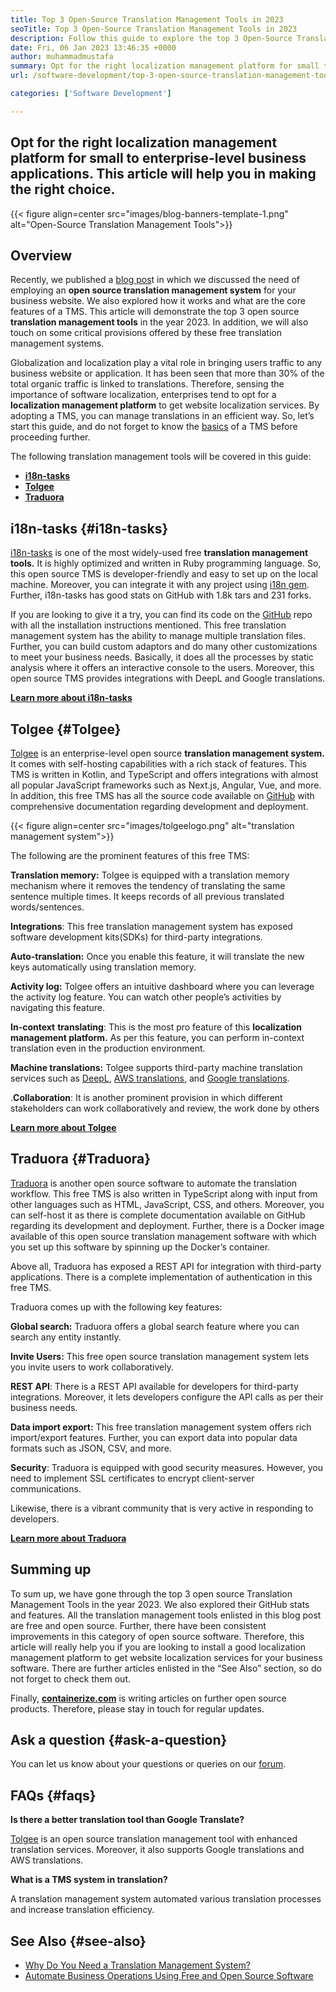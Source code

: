 ```yaml
---
title: Top 3 Open-Source Translation Management Tools in 2023
seoTitle: Top 3 Open-Source Translation Management Tools in 2023
description: Follow this guide to explore the top 3 Open-Source Translation Management Tools in 2023. All 3 TMS are free and offer rich features to manage localizations.
date: Fri, 06 Jan 2023 13:46:35 +0000
author: muhammadmustafa
summary: Opt for the right localization management platform for small to enterprise-level business applications. This article will help you in making the right choice.
url: /software-development/top-3-open-source-translation-management-tools-in-2023/

categories: ['Software Development']

---
```

## Opt for the right localization management platform for small to enterprise-level business applications. This article will help you in making the right choice.

{{< figure align=center src="images/blog-banners-template-1.png" alt="Open-Source Translation Management Tools">}}  

## Overview

Recently, we published a [blog pos][1]t in which we discussed the need of employing an **open source translation management system** for your business website. We also explored how it works and what are the core features of a TMS. This article will demonstrate the top 3 open source **translation management tools** in the year 2023. In addition, we will also touch on some critical provisions offered by these free translation management systems.

Globalization and localization play a vital role in bringing users traffic to any business website or application. It has been seen that more than 30% of the total organic traffic is linked to translations. Therefore, sensing the importance of software localization, enterprises tend to opt for a **localization management platform** to get website localization services. By adopting a TMS, you can manage translations in an efficient way. So, let’s start this guide, and do not forget to know the [basics][1] of a TMS before proceeding further.

The following translation management tools will be covered in this guide:

  * [**i18n-tasks**][2]
  * [**Tolgee**][3]
  * **[Traduora][4]**

## i18n-tasks {#i18n-tasks}

[i18n-tasks][5] is one of the most widely-used free **translation management tools.** It is highly optimized and written in Ruby programming language. So, this open source TMS is developer-friendly and easy to set up on the local machine. Moreover, you can integrate it with any project using [i18n gem][6]. Further, i18n-tasks has good stats on GitHub with 1.8k tars and 231 forks. 

If you are looking to give it a try, you can find its code on the [GitHub][7] repo with all the installation instructions mentioned. This free translation management system has the ability to manage multiple translation files. Further, you can build custom adaptors and do many other customizations to meet your business needs. Basically, it does all the processes by static analysis where it offers an interactive console to the users. Moreover, this open source TMS provides integrations with DeepL and Google translations.

**[Learn more about i18n-tasks][5]** 

## **Tolgee**  {#Tolgee}

[Tolgee][8] is an enterprise-level open source **translation management system.** It comes with self-hosting capabilities with a rich stack of features. This TMS is written in Kotlin, and TypeScript and offers integrations with almost all popular JavaScript frameworks such as Next.js, Angular, Vue, and more. In addition, this free TMS has all the source code available on [GitHub][9] with comprehensive documentation regarding development and deployment. 

{{< figure align=center src="images/tolgeelogo.png" alt="translation management system">}}  

The following are the prominent features of this free TMS:

**Translation memory:** Tolgee is equipped with a translation memory mechanism where it removes the tendency of translating the same sentence multiple times. It keeps records of all previous translated words/sentences. 

**Integrations**: This free translation management system has exposed software development kits(SDKs) for third-party integrations.

**Auto-translation:** Once you enable this feature, it will translate the new keys automatically using translation memory.

**Activity log:** Tolgee offers an intuitive dashboard where you can leverage the activity log feature. You can watch other people’s activities by navigating this feature.

**In-context** **translating**: This is the most pro feature of this **localization management platform.** As per this feature, you can perform in-context translation even in the production environment.

**Machine translations:** Tolgee supports third-party machine translation services such as [DeepL][10], [AWS translations][11], and [Google translations][12].

.**Collaboration**: It is another prominent provision in which different stakeholders can work collaboratively and review, the work done by others 

[**Learn more about Tolgee**][8]

## **Traduora** {#Traduora}

[Traduora][13] is another open source software to automate the translation workflow. This free TMS is also written in TypeScript along with input from other languages such as HTML, JavaScript, CSS, and others. Moreover, you can self-host it as there is complete documentation available on GitHub regarding its development and deployment. Further, there is a Docker image available of this open source translation management software with which you set up this software by spinning up the Docker’s container. 

Above all, Traduora has exposed a REST API for integration with third-party applications. There is a complete implementation of authentication in this free TMS. 

Traduora comes up with the following key features:

**Global search:** Traduora offers a global search feature where you can search any entity instantly.

**Invite Users:** This free open source translation management system lets you invite users to work collaboratively. 

**REST API**: There is a REST API available for developers for third-party integrations. Moreover, it lets developers configure the API calls as per their business needs.

**Data import export:** This free translation management system offers rich import/export features. Further, you can export data into popular data formats such as JSON, CSV, and more.

**Security**: Traduora is equipped with good security measures. However, you need to implement SSL certificates to encrypt client-server communications. 

Likewise, there is a vibrant community that is very active in responding to developers. 

**[Learn more about Traduora][13]**

## Summing up

To sum up, we have gone through the top 3 open source Translation Management Tools in the year 2023. We also explored their GitHub stats and features. All the translation management tools enlisted in this blog post are free and open source. Further, there have been consistent improvements in this category of open source software. Therefore, this article will really help you if you are looking to install a good localization management platform to get website localization services for your business software. There are further articles enlisted in the “See Also” section, so do not forget to check them out. 

Finally, [**containerize.com**][14] is writing articles on further open source products. Therefore, please stay in touch for regular updates.

## Ask a question {#ask-a-question}

You can let us know about your questions or queries on our [forum][15].

## FAQs {#faqs}

**Is there a better translation tool than Google Translate?**

[Tolgee][8] is an open source translation management tool with enhanced translation services. Moreover, it also supports Google translations and AWS translations.

**What is a TMS system in translation?**

A translation management system automated various translation processes and increase translation efficiency. 

## See Also {#see-also}

  * [Why Do You Need a Translation Management System?][1]
  * [Automate Business Operations Using Free and Open Source Software][16]

 [1]: https://blog.containerize.com/2023/01/04/why-do-you-need-a-translation-management-system/
 [2]: #i18n-tasks
 [3]: #Tolgee
 [4]: #Traduora
 [5]: https://glebm.github.io/i18n-tasks/
 [6]: https://github.com/svenfuchs/i18n
 [7]: https://github.com/glebm/i18n-tasks
 [8]: https://tolgee.io/
 [9]: https://github.com/tolgee/tolgee-platform
 [10]: https://www.deepl.com/en/translator
 [11]: https://aws.amazon.com/translate/
 [12]: https://translate.google.com/
 [13]: https://traduora.co/
 [14]: https://www.containerize.com/
 [15]: https://forum.containerize.com/
 [16]: https://blog.containerize.com/2020/08/27/automate-business-operations-using-open-source-software/